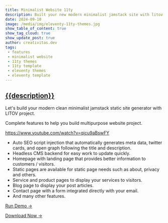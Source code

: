 ```yaml
---
title: Minimalist Website 11ty
description: Built your new modern minimalist jamstack site with litov themes template
date: 2024-09-10
image: /media/img/eleventy-11ty-themes.jpg
show_table_of_content: true
show_tag_cloud: true
show_update_post: true
author: creativitas.dev
tags:
 - features
 - minimalist website
 - 11ty themes
 - 11ty template
 - eleventy themes
 - eleventy template
---
```

## [{{description}}]({{page.url}})

Let's build your modern clean minimalist jamstack static site generator with LITOV project.

Complete features to help you build multipurpose website project.

https://www.youtube.com/watch?v=qicu9aBswFY

+ Auto SEO script injection that automatically generates meta data, twitter cards, and open graph following the title and description.
+ Headless CMS backend for easy work to update quickly.
+ Homepage with landing page that provides better information to customers / visitors.
+ Static pages are available for static page needs such as about, privacy and others.
+ Service and product pages to display your services to visitors.
+ Blog page to display your post articles.
+ Contact page with a form integrated directly with your email.
+ And many other features.

[Run Demo →](https://creativitaz.gumroad.com/l/captaline11ty)

[Download Now →](https://creativitaz.gumroad.com/l/captaline11ty)
